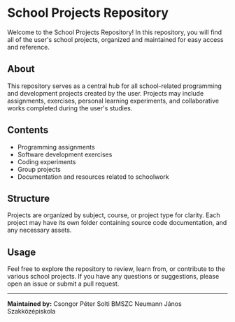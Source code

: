 # School Projects Repository

Welcome to the School Projects Repository!
In this repository, you will find all of the user's school projects, organized and maintained for easy access and reference.

## About

This repository serves as a central hub for all school-related programming and development projects created by the user. Projects may include assignments, exercises, personal learning experiments, and collaborative works completed during the user's studies.

## Contents

- Programming assignments
- Software development exercises
- Coding experiments
- Group projects
- Documentation and resources related to schoolwork

## Structure

Projects are organized by subject, course, or project type for clarity. Each project may have its own folder containing source code documentation, and any necessary assets.

## Usage

Feel free to explore the repository to review, learn from, or contribute to the various school projects.
If you have any questions or suggestions, please open an issue or submit a pull request.

---

**Maintained by:**
Csongor Péter Solti
BMSZC Neumann János Szakközépiskola